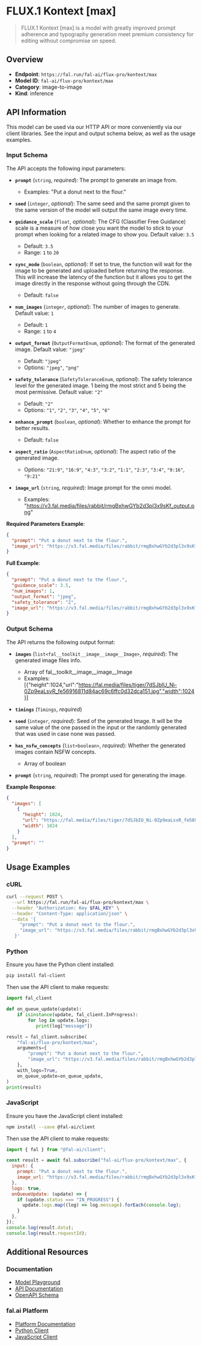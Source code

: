 # FLUX.1 Kontext [max]

> FLUX.1 Kontext [max] is a model with greatly improved prompt adherence and typography generation meet premium consistency for editing without compromise on speed. 
 


## Overview

- **Endpoint**: `https://fal.run/fal-ai/flux-pro/kontext/max`
- **Model ID**: `fal-ai/flux-pro/kontext/max`
- **Category**: image-to-image
- **Kind**: inference


## API Information

This model can be used via our HTTP API or more conveniently via our client libraries.
See the input and output schema below, as well as the usage examples.


### Input Schema

The API accepts the following input parameters:


- **`prompt`** (`string`, _required_):
  The prompt to generate an image from.
  - Examples: "Put a donut next to the flour."

- **`seed`** (`integer`, _optional_):
  The same seed and the same prompt given to the same version of the model
  will output the same image every time.

- **`guidance_scale`** (`float`, _optional_):
  The CFG (Classifier Free Guidance) scale is a measure of how close you want
  the model to stick to your prompt when looking for a related image to show you. Default value: `3.5`
  - Default: `3.5`
  - Range: `1` to `20`

- **`sync_mode`** (`boolean`, _optional_):
  If set to true, the function will wait for the image to be generated and uploaded
  before returning the response. This will increase the latency of the function but
  it allows you to get the image directly in the response without going through the CDN.
  - Default: `false`

- **`num_images`** (`integer`, _optional_):
  The number of images to generate. Default value: `1`
  - Default: `1`
  - Range: `1` to `4`

- **`output_format`** (`OutputFormatEnum`, _optional_):
  The format of the generated image. Default value: `"jpeg"`
  - Default: `"jpeg"`
  - Options: `"jpeg"`, `"png"`

- **`safety_tolerance`** (`SafetyToleranceEnum`, _optional_):
  The safety tolerance level for the generated image. 1 being the most strict and 5 being the most permissive. Default value: `"2"`
  - Default: `"2"`
  - Options: `"1"`, `"2"`, `"3"`, `"4"`, `"5"`, `"6"`

- **`enhance_prompt`** (`boolean`, _optional_):
  Whether to enhance the prompt for better results.
  - Default: `false`

- **`aspect_ratio`** (`AspectRatioEnum`, _optional_):
  The aspect ratio of the generated image.
  - Options: `"21:9"`, `"16:9"`, `"4:3"`, `"3:2"`, `"1:1"`, `"2:3"`, `"3:4"`, `"9:16"`, `"9:21"`

- **`image_url`** (`string`, _required_):
  Image prompt for the omni model.
  - Examples: "https://v3.fal.media/files/rabbit/rmgBxhwGYb2d3pl3x9sKf_output.png"



**Required Parameters Example**:

```json
{
  "prompt": "Put a donut next to the flour.",
  "image_url": "https://v3.fal.media/files/rabbit/rmgBxhwGYb2d3pl3x9sKf_output.png"
}
```

**Full Example**:

```json
{
  "prompt": "Put a donut next to the flour.",
  "guidance_scale": 3.5,
  "num_images": 1,
  "output_format": "jpeg",
  "safety_tolerance": "2",
  "image_url": "https://v3.fal.media/files/rabbit/rmgBxhwGYb2d3pl3x9sKf_output.png"
}
```


### Output Schema

The API returns the following output format:

- **`images`** (`list<fal__toolkit__image__image__Image>`, _required_):
  The generated image files info.
  - Array of fal__toolkit__image__image__Image
  - Examples: [{"height":1024,"url":"https://fal.media/files/tiger/7dSJbIU_Ni-0Zp9eaLsvR_fe56916811d84ac69c6ffc0d32dca151.jpg","width":1024}]

- **`timings`** (`Timings`, _required_)

- **`seed`** (`integer`, _required_):
  Seed of the generated Image. It will be the same value of the one passed in the
  input or the randomly generated that was used in case none was passed.

- **`has_nsfw_concepts`** (`list<boolean>`, _required_):
  Whether the generated images contain NSFW concepts.
  - Array of boolean

- **`prompt`** (`string`, _required_):
  The prompt used for generating the image.



**Example Response**:

```json
{
  "images": [
    {
      "height": 1024,
      "url": "https://fal.media/files/tiger/7dSJbIU_Ni-0Zp9eaLsvR_fe56916811d84ac69c6ffc0d32dca151.jpg",
      "width": 1024
    }
  ],
  "prompt": ""
}
```


## Usage Examples

### cURL

```bash
curl --request POST \
  --url https://fal.run/fal-ai/flux-pro/kontext/max \
  --header "Authorization: Key $FAL_KEY" \
  --header "Content-Type: application/json" \
  --data '{
     "prompt": "Put a donut next to the flour.",
     "image_url": "https://v3.fal.media/files/rabbit/rmgBxhwGYb2d3pl3x9sKf_output.png"
   }'
```

### Python

Ensure you have the Python client installed:

```bash
pip install fal-client
```

Then use the API client to make requests:

```python
import fal_client

def on_queue_update(update):
    if isinstance(update, fal_client.InProgress):
        for log in update.logs:
           print(log["message"])

result = fal_client.subscribe(
    "fal-ai/flux-pro/kontext/max",
    arguments={
        "prompt": "Put a donut next to the flour.",
        "image_url": "https://v3.fal.media/files/rabbit/rmgBxhwGYb2d3pl3x9sKf_output.png"
    },
    with_logs=True,
    on_queue_update=on_queue_update,
)
print(result)
```

### JavaScript

Ensure you have the JavaScript client installed:

```bash
npm install --save @fal-ai/client
```

Then use the API client to make requests:

```javascript
import { fal } from "@fal-ai/client";

const result = await fal.subscribe("fal-ai/flux-pro/kontext/max", {
  input: {
    prompt: "Put a donut next to the flour.",
    image_url: "https://v3.fal.media/files/rabbit/rmgBxhwGYb2d3pl3x9sKf_output.png"
  },
  logs: true,
  onQueueUpdate: (update) => {
    if (update.status === "IN_PROGRESS") {
      update.logs.map((log) => log.message).forEach(console.log);
    }
  },
});
console.log(result.data);
console.log(result.requestId);
```


## Additional Resources

### Documentation

- [Model Playground](https://fal.ai/models/fal-ai/flux-pro/kontext/max)
- [API Documentation](https://fal.ai/models/fal-ai/flux-pro/kontext/max/api)
- [OpenAPI Schema](https://fal.ai/api/openapi/queue/openapi.json?endpoint_id=fal-ai/flux-pro/kontext/max)

### fal.ai Platform

- [Platform Documentation](https://docs.fal.ai)
- [Python Client](https://docs.fal.ai/clients/python)
- [JavaScript Client](https://docs.fal.ai/clients/javascript)